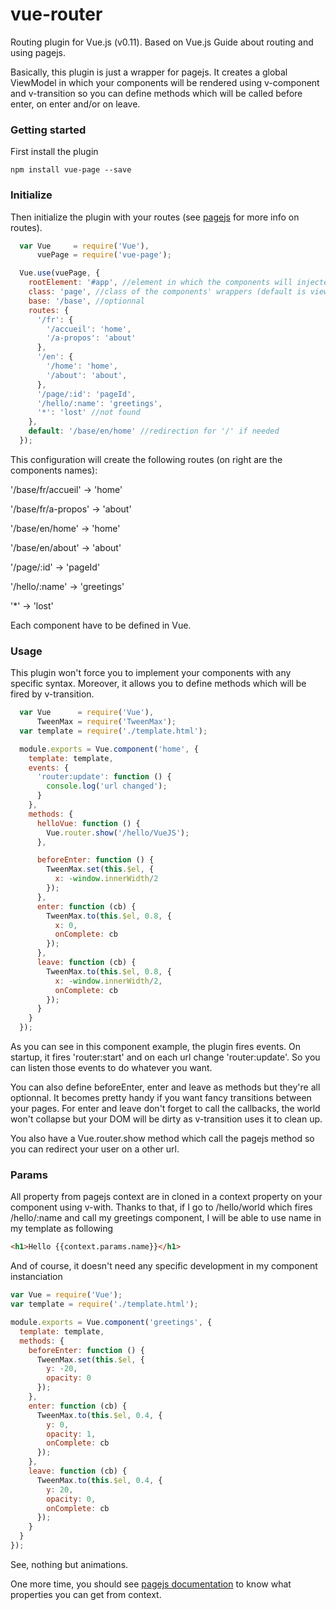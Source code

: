 # vue-router

Routing plugin for Vue.js (v0.11). Based on Vue.js Guide about routing and using pagejs.

Basically, this plugin is just a wrapper for pagejs. It creates a global ViewModel in which your components will be rendered using v-component and v-transition so you can define methods which will be called before enter, on enter and/or on leave.

### Getting started

First install the plugin

`npm install vue-page --save`

### Initialize

Then initialize the plugin with your routes (see [pagejs](http://visionmedia.github.io/page.js) for more info on routes).

```javascript
  var Vue     = require('Vue'),
      vuePage = require('vue-page');

  Vue.use(vuePage, {
    rootElement: '#app', //element in which the components will injected
    class: 'page', //class of the components' wrappers (default is view)
    base: '/base', //optionnal
    routes: {
      '/fr': {
        '/accueil': 'home',
        '/a-propos': 'about'
      },
      '/en': {
        '/home': 'home',
        '/about': 'about',
      },
      '/page/:id': 'pageId',
      '/hello/:name': 'greetings',
      '*': 'lost' //not found
    },
    default: '/base/en/home' //redirection for '/' if needed
  });
```

This configuration will create the following routes (on right are the components names):

'/base/fr/accueil' -> 'home'

'/base/fr/a-propos' -> 'about'

'/base/en/home' -> 'home'

'/base/en/about' -> 'about'

'/page/:id' -> 'pageId'

'/hello/:name' -> 'greetings'

'*' -> 'lost'

Each component have to be defined in Vue.

### Usage

This plugin won't force you to implement your components with any specific syntax. Moreover, it allows you to define methods which will be fired by v-transition.

```javascript
  var Vue      = require('Vue'),
      TweenMax = require('TweenMax');
  var template = require('./template.html');

  module.exports = Vue.component('home', {
    template: template,
    events: {
      'router:update': function () {
        console.log('url changed');
      }
    },
    methods: { 
      helloVue: function () {
        Vue.router.show('/hello/VueJS');
      },

      beforeEnter: function () {
        TweenMax.set(this.$el, {
          x: -window.innerWidth/2
        });
      },
      enter: function (cb) {
        TweenMax.to(this.$el, 0.8, {
          x: 0,
          onComplete: cb
        });
      },
      leave: function (cb) {
        TweenMax.to(this.$el, 0.8, {
          x: -window.innerWidth/2,
          onComplete: cb
        });
      }
    }
  });
```

As you can see in this component example, the plugin fires events. On startup, it fires 'router:start' and on each url change 'router:update'. So you can listen those events to do whatever you want.

You can also define beforeEnter, enter and leave as methods but they're all optionnal. It becomes pretty handy if you want fancy transitions between your pages. For enter and leave don't forget to call the callbacks, the world won't collapse but your DOM will be dirty as v-transition uses it to clean up.

You also have a Vue.router.show method which call the pagejs method so you can redirect your user on a other url.

### Params

All property from pagejs context are in cloned in a context property on your component using v-with. Thanks to that, if I go to /hello/world which fires /hello/:name and call my greetings component, I will be able to use name in my template as following

```html
<h1>Hello {{context.params.name}}</h1>
```

And of course, it doesn't need any specific development in my component instanciation

```javascript
var Vue = require('Vue');
var template = require('./template.html');

module.exports = Vue.component('greetings', {
  template: template,
  methods: {
    beforeEnter: function () {
      TweenMax.set(this.$el, {
        y: -20,
        opacity: 0
      });
    },
    enter: function (cb) {
      TweenMax.to(this.$el, 0.4, {
        y: 0,
        opacity: 1,
        onComplete: cb
      });
    },
    leave: function (cb) {
      TweenMax.to(this.$el, 0.4, {
        y: 20,
        opacity: 0,
        onComplete: cb
      });
    }
  }
});
```

See, nothing but animations.

One more time, you should see [pagejs documentation](http://visionmedia.github.io/page.js/) to know what properties you can get from context.